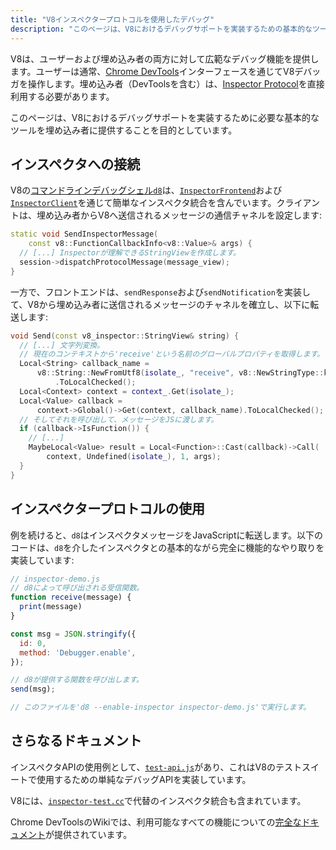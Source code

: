 ```yaml
---
title: "V8インスペクタープロトコルを使用したデバッグ"
description: "このページは、V8におけるデバッグサポートを実装するための基本的なツールを埋め込み者に提供することを目的としています。"
---
```

V8は、ユーザーおよび埋め込み者の両方に対して広範なデバッグ機能を提供します。ユーザーは通常、[Chrome DevTools](https://developer.chrome.com/devtools)インターフェースを通じてV8デバッガを操作します。埋め込み者（DevToolsを含む）は、[Inspector Protocol](https://chromedevtools.github.io/debugger-protocol-viewer/tot/)を直接利用する必要があります。

このページは、V8におけるデバッグサポートを実装するために必要な基本的なツールを埋め込み者に提供することを目的としています。

## インスペクタへの接続

V8の[コマンドラインデバッグシェル`d8`](/docs/d8)は、[`InspectorFrontend`](https://cs.chromium.org/chromium/src/v8/src/d8/d8.cc?l=2286&rcl=608c4a9c391f3b7cac68068d61f2a8996f216973)および[`InspectorClient`](https://cs.chromium.org/chromium/src/v8/src/d8/d8.cc?l=2355&rcl=608c4a9c391f3b7cac68068d61f2a8996f216973)を通じて簡単なインスペクタ統合を含んでいます。クライアントは、埋め込み者からV8へ送信されるメッセージの通信チャネルを設定します:

```cpp
static void SendInspectorMessage(
    const v8::FunctionCallbackInfo<v8::Value>& args) {
  // [...] Inspectorが理解できるStringViewを作成します。
  session->dispatchProtocolMessage(message_view);
}
```

一方で、フロントエンドは、`sendResponse`および`sendNotification`を実装して、V8から埋め込み者に送信されるメッセージのチャネルを確立し、以下に転送します:

```cpp
void Send(const v8_inspector::StringView& string) {
  // [...] 文字列変換。
  // 現在のコンテキストから'receive'という名前のグローバルプロパティを取得します。
  Local<String> callback_name =
      v8::String::NewFromUtf8(isolate_, "receive", v8::NewStringType::kNormal)
          .ToLocalChecked();
  Local<Context> context = context_.Get(isolate_);
  Local<Value> callback =
      context->Global()->Get(context, callback_name).ToLocalChecked();
  // そしてそれを呼び出して、メッセージをJSに渡します。
  if (callback->IsFunction()) {
    // [...]
    MaybeLocal<Value> result = Local<Function>::Cast(callback)->Call(
        context, Undefined(isolate_), 1, args);
  }
}
```

## インスペクタープロトコルの使用

例を続けると、`d8`はインスペクタメッセージをJavaScriptに転送します。以下のコードは、`d8`を介したインスペクタとの基本的ながら完全に機能的なやり取りを実装しています:

```js
// inspector-demo.js
// d8によって呼び出される受信関数。
function receive(message) {
  print(message)
}

const msg = JSON.stringify({
  id: 0,
  method: 'Debugger.enable',
});

// d8が提供する関数を呼び出します。
send(msg);

// このファイルを'd8 --enable-inspector inspector-demo.js'で実行します。
```

## さらなるドキュメント

インスペクタAPIの使用例として、[`test-api.js`](https://cs.chromium.org/chromium/src/v8/test/debugger/test-api.js?type=cs&q=test-api&l=1)があり、これはV8のテストスイートで使用するための単純なデバッグAPIを実装しています。

V8には、[`inspector-test.cc`](https://cs.chromium.org/chromium/src/v8/test/inspector/inspector-test.cc?q=inspector-te+package:%5Echromium$&l=1)で代替のインスペクタ統合も含まれています。

Chrome DevToolsのWikiでは、利用可能なすべての機能についての[完全なドキュメント](https://chromedevtools.github.io/debugger-protocol-viewer/tot/)が提供されています。
